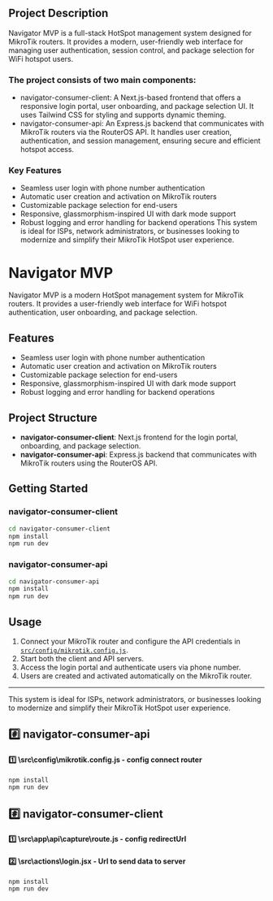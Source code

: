 ## Project Description
Navigator MVP is a full-stack HotSpot management system designed for MikroTik routers. It provides a modern, user-friendly web interface for managing user authentication, session control, and package selection for WiFi hotspot users.

### The project consists of two main components:
- navigator-consumer-client: A Next.js-based frontend that offers a responsive login portal, user onboarding, and package selection UI. It uses Tailwind CSS for styling and supports dynamic theming.
- navigator-consumer-api: An Express.js backend that communicates with MikroTik routers via the RouterOS API. It handles user creation, authentication, and session management, ensuring secure and efficient hotspot access.
### Key Features
- Seamless user login with phone number authentication
- Automatic user creation and activation on MikroTik routers
- Customizable package selection for end-users
- Responsive, glassmorphism-inspired UI with dark mode support
- Robust logging and error handling for backend operations
This system is ideal for ISPs, network administrators, or businesses looking to modernize and simplify their MikroTik HotSpot user experience.

# Navigator MVP

Navigator MVP is a modern HotSpot management system for MikroTik routers. It provides a user-friendly web interface for WiFi hotspot authentication, user onboarding, and package selection.

## Features

- Seamless user login with phone number authentication
- Automatic user creation and activation on MikroTik routers
- Customizable package selection for end-users
- Responsive, glassmorphism-inspired UI with dark mode support
- Robust logging and error handling for backend operations

## Project Structure

- **navigator-consumer-client**: Next.js frontend for the login portal, onboarding, and package selection.
- **navigator-consumer-api**: Express.js backend that communicates with MikroTik routers using the RouterOS API.

## Getting Started

### navigator-consumer-client

```bash
cd navigator-consumer-client
npm install
npm run dev
```

### navigator-consumer-api

```bash
cd navigator-consumer-api
npm install
npm run dev
```

## Usage

1. Connect your MikroTik router and configure the API credentials in [`src/config/mikrotik.config.js`](navigator-consumer-api/src/config/mikrotik.config.js).
2. Start both the client and API servers.
3. Access the login portal and authenticate users via phone number.
4. Users are created and activated automatically on the MikroTik router.

---

This system is ideal for ISPs, network administrators, or businesses looking to modernize and simplify their MikroTik HotSpot user experience.

## :hash: navigator-consumer-api
  #### :one: \src\config\mikrotik.config.js - config connect router

```bash
npm install
npm run dev
```

## :hash: navigator-consumer-client
  #### :one: \src\app\api\capture\route.js - config redirectUrl
  #### :two: \src\actions\login.jsx - Url to send data to server

```bash
npm install
npm run dev
```
